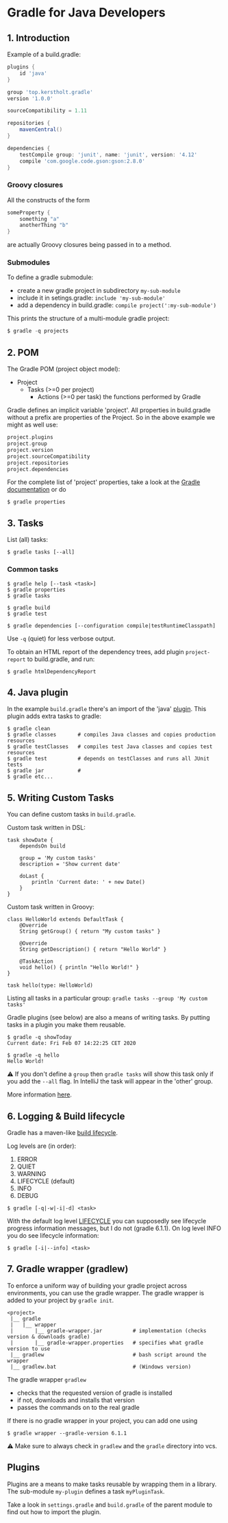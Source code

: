 # Gradle for Java Developers

## 1. Introduction

Example of a build.gradle:    

```groovy
plugins {
    id 'java'
}

group 'top.kerstholt.gradle'
version '1.0.0'

sourceCompatibility = 1.11

repositories {
    mavenCentral()
}

dependencies {
    testCompile group: 'junit', name: 'junit', version: '4.12'
    compile 'com.google.code.gson:gson:2.8.0'
}
```

### Groovy closures
All the constructs of the form

```groovy
someProperty {
    something "a"
    anotherThing "b"
}
```

are actually Groovy closures being passed in to a method.

### Submodules

To define a gradle submodule:
* create a new gradle project in subdirectory `my-sub-module`
* include it in setings.gradle: `include 'my-sub-module'`
* add a dependency in build.gradle: `compile project(':my-sub-module')`

This prints the structure of a multi-module gradle project: 
```groovy
$ gradle -q projects
```

## 2. POM

The Gradle POM (project object model):

- Project
  - Tasks (>=0 per project)
    - Actions (>=0 per task) the functions performed by Gradle

Gradle defines an implicit variable 'project'. 
All properties in build.gradle without a prefix are properties of the Project.
So in the above example we might as well use:

```groovy
project.plugins
project.group
project.version
project.sourceCompatibility
project.repositories
project.dependencies
```

For the complete list of 'project' properties, take a look at the 
[Gradle documentation](https://docs.gradle.org/current/dsl/org.gradle.api.Project.html) 
or do

```shell script
$ gradle properties
```

## 3. Tasks

List (all) tasks:

```shell script
$ gradle tasks [--all]
```

### Common tasks

```shell script
$ gradle help [--task <task>]
$ gradle properties
$ gradle tasks

$ gradle build
$ gradle test

$ gradle dependencies [--configuration compile|testRuntimeClasspath]
```
Use `-q` (quiet) for less verbose output.

To obtain an HTML report of the dependency trees, add plugin `project-report` to build.gradle, and run:

```shell script
$ gradle htmlDependencyReport
```

## 4. Java plugin

In the example `build.gradle` there's an import of the 'java' [plugin](https://docs.gradle.org/current/userguide/java_plugin.html).
This plugin adds extra tasks to gradle: 

```shell script
$ gradle clean     
$ gradle classes       # compiles Java classes and copies production resources
$ gradle testClasses   # compiles test Java classes and copies test resources
$ gradle test          # depends on testClasses and runs all JUnit tests
$ gradle jar           # 
$ gradle etc...
```


## 5. Writing Custom Tasks

You can define custom tasks in `build.gradle`. 

Custom task written in DSL:

```shell script
task showDate {
    dependsOn build

    group = 'My custom tasks'
    description = 'Show current date'

    doLast {
        println 'Current date: ' + new Date()
    }
}
```

Custom task written in Groovy: 
```shell script
class HelloWorld extends DefaultTask {
    @Override
    String getGroup() { return "My custom tasks" }

    @Override
    String getDescription() { return "Hello World" }

    @TaskAction
    void hello() { println "Hello World!" }
}

task hello(type: HelloWorld)
```

Listing all tasks in a particular group: `gradle tasks --group 'My custom tasks'`

Gradle plugins (see below) are also a means of writing tasks.
By putting tasks in a plugin you make them reusable.

```shell script
$ gradle -q showToday
Current date: Fri Feb 07 14:22:25 CET 2020
```
```shell script
$ gradle -q hello
Hello World!
```

:warning: If you don't define a `group` then `gradle tasks` will show this task only if you add the `--all` flag. 
In IntelliJ the task will appear in the 'other' group.

More information [here](https://docs.gradle.org/current/javadoc/org/gradle/api/Task.html).

## 6. Logging & Build lifecycle

Gradle has a maven-like [build lifecycle](https://docs.gradle.org/current/userguide/build_lifecycle.html). 

Log levels are (in order):
1. ERROR
2. QUIET
3. WARNING
4. LIFECYCLE (default)
5. INFO
6. DEBUG

```shell script
$ gradle [-q|-w|-i|-d] <task>
```

With the default log level [LIFECYCLE](https://docs.gradle.org/current/userguide/logging.html) you can supposedly 
see lifecycle progress information messages, but I do not (gradle 6.1.1). On log level INFO you do see lifecycle information:

```shell script
$ gradle [-i|--info] <task>
```

## 7. Gradle wrapper (gradlew)

To enforce a uniform way of building your gradle project across environments, you can use the gradle wrapper.
The gradle wrapper is added to your project by `gradle init`.

```shell script
<project>
 |__ gradle
 |   |__ wrapper
 |       |__ gradle-wrapper.jar          # implementation (checks version & downloads gradle)
 |       |__ gradle-wrapper.properties   # specifies what gradle version to use 
 |__ gradlew                             # bash script around the wrapper
 |__ gradlew.bat                         # (Windows version)
```

The gradle wrapper `gradlew`
- checks that the requested version of gradle is installed
- if not, downloads and installs that version
- passes the commands on to the real gradle

If there is no gradle wrapper in your project, you can add one using 
```shell script
$ gradle wrapper --gradle-version 6.1.1
```

:warning: Make sure to always check in `gradlew` and the `gradle` directory into vcs.

## Plugins

Plugins are a means to make tasks reusable by wrapping them in a library.
The sub-module `my-plugin` defines a task `myPluginTask`. 

Take a look in `settings.gradle` and `build.gradle` of the parent module 
to find out how to import the plugin.
